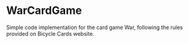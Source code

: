 # WarCardGame

Simple code implementation for the card game War, following the rules provided on Bicycle Cards website.
